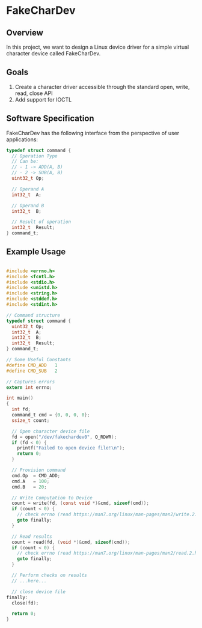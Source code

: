 # FakeCharDev

## Overview

In this project, we want to design a Linux device driver for a simple virtual character device called FakeCharDev.

## Goals

1. Create a character driver accessible through the standard open, write, read, close API
2. Add support for IOCTL

## Software Specification

FakeCharDev has the following interface from the perspective of user applications:

```c
typedef struct command {
  // Operation Type
  // Can be:
  // - 1 -> ADD(A, B)
  // - 2 -> SUB(A, B)
  uint32_t Op;

  // Operand A
  int32_t  A;

  // Operand B
  int32_t  B;

  // Result of operation
  int32_t  Result;
} command_t;
```

## Example Usage

```c

#include <errno.h>
#include <fcntl.h>
#include <stdio.h>
#include <unistd.h>
#include <string.h>
#include <stddef.h>
#include <stdint.h>

// Command structure
typedef struct command {
  uint32_t Op;
  int32_t  A;
  int32_t  B;
  int32_t  Result;
} command_t;

// Some Useful Constants
#define CMD_ADD   1
#define CMD_SUB   2

// Captures errors
extern int errno;

int main()
{
  int fd;
  command_t cmd = {0, 0, 0, 0};
  ssize_t count;

  // Open character device file
  fd = open("/dev/fakechardev0", O_RDWR);
  if (fd < 0) {
    printf("Failed to open device file!\n");
    return 0;
  }

  // Provision command
  cmd.Op  = CMD_ADD;
  cmd.A   = 100;
  cmd.B   = 20;

  // Write Computation to Device
  count = write(fd, (const void *)&cmd, sizeof(cmd));
  if (count < 0) {
    // check errno (read https://man7.org/linux/man-pages/man2/write.2.html)
    goto finally;
  }

  // Read results
  count = read(fd, (void *)&cmd, sizeof(cmd));
  if (count < 0) {
    // check errno (read https://man7.org/linux/man-pages/man2/read.2.html)
    goto finally;
  }

  // Perform checks on results
  // ...here...

  // close device file
finally:
  close(fd);

  return 0;
}

```
